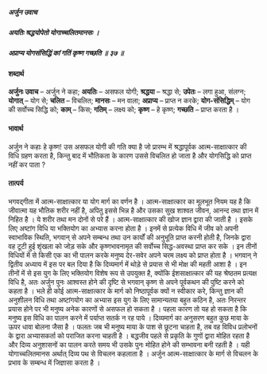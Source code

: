 ##### अर्जुन उवाच
##### अयतिः श्रद्धयोपेतो योगाच्चलितमानसः ।
##### अप्राप्य योगसंसिद्धिं कां गतिं कृष्ण गच्छति ॥ ३७ ॥

#### शब्दार्थ

**अर्जुनः उवाच** – अर्जुन ने कहा; **अयतिः** – असफल योगी; **श्रद्धया** – श्रद्धा से; **उपेतः** – लगा हुआ, संलग्न; **योगात्** – योग से; **चलित** – विचलित; **मानसः** – मन वाला; **अप्राप्य** – प्राप्त न करके; **योग-संसिद्धिम्** – योग की सर्वोच्च सिद्धि को; **काम्** – किस; **गतिम्** – लक्ष्य को; **कृष्ण** – हे कृष्ण; **गच्छति** – प्राप्त करता है ।

#### भावार्थ

अर्जुन ने कहाः हे कृष्ण! उस असफल योगी की गति क्या है जो प्रारम्भ में श्रद्धापूर्वक आत्म-साक्षात्कार की विधि ग्रहण करता है, किन्तु बाद में भौतिकता के कारण उससे विचलित हो जाता है और योगसिद्धि को प्राप्त नहीं कर पाता ?

#### तात्पर्य

भगवद्गीता में आत्म-साक्षात्कार या योग मार्ग का वर्णन है । आत्म-साक्षात्कार का मूलभूत नियम यह है कि जीवात्मा यह भौतिक शरीर नहीं है, अपितु इससे भिन्न है और उसका सुख शाश्वत जीवन, आनन्द तथा ज्ञान में निहित है । ये शरीर तथा मन दोनों से परे हैं । आत्म-साक्षात्कार की खोज ज्ञान द्वारा की जाती है । इसके लिए अष्टांग विधि या भक्तियोग का अभ्यास करना होता है । इनमें से प्रत्येक विधि में जीव को अपनी स्वाभाविक स्थिति, भगवान् से अपने सम्बन्ध तथा उन कार्यों की अनुभूति प्राप्त करनी होती है, जिनके द्वारा वह टूटी हुई शृंखला को जोड़ सके और कृष्णभावनामृत की सर्वोच्च सिद्ध-अवस्था प्राप्त कर सके । इन तीनों विधियों में से किसी एक का भी पालन करके मनुष्य देर-सवेर अपने चरम लक्ष्य को प्राप्त होता है । भगवान् ने द्वितीय अध्याय में इस पर बल दिया है कि दिव्यमार्ग में थोड़े से प्रयास से भी मोक्ष की महती आशा है । इन तीनों में से इस युग के लिए भक्तियोग विशेष रूप से उपयुक्त है, क्योंकि ईशसाक्षात्कार की यह श्रेष्ठतम प्रत्यक्ष विधि है, अतः अर्जुन पुनः आश्वस्त होने की दृष्टि से भगवान् कृष्ण से अपने पूर्वकथन की पुष्टि करने को कहता है । भले ही कोई आत्म-साक्षात्कार के मार्ग को निष्ठापूर्वक क्यों न स्वीकार करे, किन्तु ज्ञान की अनुशीलन विधि तथा अष्टांगयोग का अभ्यास इस युग के लिए सामान्यतया बहुत कठिन है, अतः निरन्तर प्रयास होने पर भी मनुष्य अनेक कारणों से असफल हो सकता है । पहला कारण तो यह हो सकता है कि मनुष्य इस विधि का पालन करने में पर्याप्त सतर्क न रह पाये । दिव्यमार्ग का अनुसरण बहुत कुछ माया के ऊपर धावा बोलना जैसा है । फलतः जब भी मनुष्य माया के पाश से छूटना चाहता है, तब वह विविध प्रलोभनों के द्वारा अभ्यासकर्ता को पराजित करना चाहती है । बद्धजीव पहले से प्रकृति के गुणों द्वारा मोहित रहता है और दिव्य अनुशासनों का पालन करते समय भी उसके पुनः मोहित होने की सम्भावना बनी रहती है । यही योगाच्चलितमानस अर्थात् दिव्य पथ से विचलन कहलाता है । अर्जुन आत्म-साक्षात्कार के मार्ग से विचलन के प्रभाव के सम्बन्ध में जिज्ञासा करता है ।